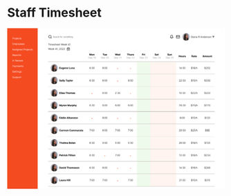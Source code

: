 # Staff Timesheet

![Staff Timesheet](https://github.com/nslcoder/100-Days-Of-CSS/blob/main/screenshots/staff-timesheet.png)
